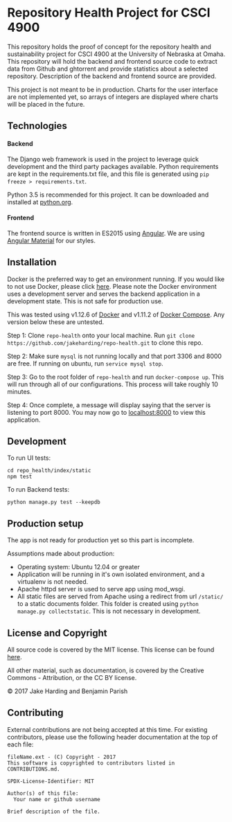 # Repository Health Project for CSCI 4900

This repository holds the proof of concept for the repository health and sustainability project for CSCI 4900 at the University of Nebraska at Omaha.  This repository will hold the backend and frontend source code to extract data from Github and ghtorrent and provide statistics about a selected repository.  Description of the backend and frontend source are provided.

This project is not meant to be in production. Charts for the user interface are not implemented yet, so arrays of integers are displayed where charts will be placed in the future.  

## Technologies
#### Backend
The Django web framework is used in the project to leverage quick development and the third party packages available.  Python requirements are kept in the requirements.txt file, and this file is generated using `pip freeze > requirements.txt`.

Python 3.5 is recommended for this project.  It can be downloaded and installed at [python.org](python.org).

#### Frontend
The frontend source is written in ES2015 using [Angular](https://angularjs.org/). We are using [Angular Material](https://material.angularjs.org/latest/) for our styles.   

## Installation
Docker is the preferred way to get an environment running. If you would like to not use Docker, please click [here](https://github.com/jakeharding/repo-health/blob/master/docs/Other%20Installation.md). Please note the Docker environment uses a development server and serves the backend application in a development state.  This is not safe for production use.

This was tested using v1.12.6 of [Docker](https://docs.docker.com/engine/installation/linux/ubuntu/) and v1.11.2 of [Docker Compose](https://docs.docker.com/compose/install/). Any version below these are untested.

Step 1: Clone `repo-health` onto your local machine. Run `git clone https://github.com/jakeharding/repo-health.git` to clone this repo.

Step 2: Make sure `mysql` is not running locally and that port 3306 and 8000 are free. If running on ubuntu, run `service mysql stop`.

Step 3: Go to the root folder of `repo-health` and run `docker-compose up`. This will run through all of our configurations. This process will take roughly 10 minutes.

Step 4: Once complete, a message will display saying that the server is listening to port 8000. You may now go to [localhost:8000](http://localhost:8000) to view this application.

## Development
To run UI tests:
```
cd repo_health/index/static
npm test
``` 
To run Backend tests:
```
python manage.py test --keepdb
``` 

## Production setup
The app is not ready for production yet so this part is incomplete.

Assumptions made about production:
- Operating system: Ubuntu 12.04 or greater
- Application will be running in it's own isolated environment, and a virtualenv is not needed.
- Apache httpd server is used to serve app using mod_wsgi.
- All static files are served from Apache using a redirect from url `/static/` to a static documents folder. This folder is created using `python manage.py collectstatic`.  This is not necessary in development.

## License and Copyright
All source code is covered by the MIT license.  This license can be found [here](https://github.com/jakeharding/repo-health/blob/master/LICENSE.txt).

All other material, such as documentation, is covered by the Creative Commons - Attribution, or the CC BY license.

© 2017 Jake Harding and Benjamin Parish

## Contributing
External contributions are not being accepted at this time. For existing contributors, please use the following header documentation at the top of each file:

```
fileName.ext - (C) Copyright - 2017
This software is copyrighted to contributors listed in CONTRIBUTIONS.md.

SPDX-License-Identifier: MIT

Author(s) of this file:
  Your name or github username

Brief description of the file.
```
